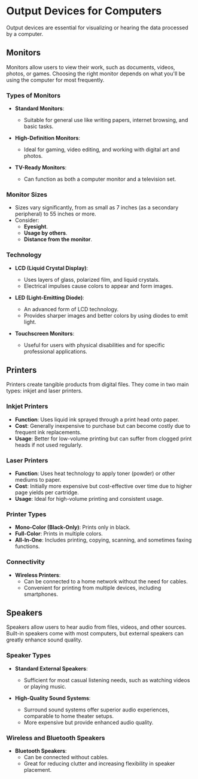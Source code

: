 # Output Devices for Computers

Output devices are essential for visualizing or hearing the data processed by a computer.

## Monitors

Monitors allow users to view their work, such as documents, videos, photos, or games. Choosing the right monitor depends on what you'll be using the computer for most frequently.

### Types of Monitors

- **Standard Monitors**:
  - Suitable for general use like writing papers, internet browsing, and basic tasks.
  
- **High-Definition Monitors**:
  - Ideal for gaming, video editing, and working with digital art and photos.

- **TV-Ready Monitors**:
  - Can function as both a computer monitor and a television set.

### Monitor Sizes

- Sizes vary significantly, from as small as 7 inches (as a secondary peripheral) to 55 inches or more.
- Consider:
  - **Eyesight**.
  - **Usage by others**.
  - **Distance from the monitor**.

### Technology

- **LCD (Liquid Crystal Display)**:
  - Uses layers of glass, polarized film, and liquid crystals.
  - Electrical impulses cause colors to appear and form images.

- **LED (Light-Emitting Diode)**:
  - An advanced form of LCD technology.
  - Provides sharper images and better colors by using diodes to emit light.

- **Touchscreen Monitors**:
  - Useful for users with physical disabilities and for specific professional applications.

## Printers

Printers create tangible products from digital files. They come in two main types: inkjet and laser printers.

### Inkjet Printers

- **Function**: Uses liquid ink sprayed through a print head onto paper.
- **Cost**: Generally inexpensive to purchase but can become costly due to frequent ink replacements.
- **Usage**: Better for low-volume printing but can suffer from clogged print heads if not used regularly.

### Laser Printers

- **Function**: Uses heat technology to apply toner (powder) or other mediums to paper.
- **Cost**: Initially more expensive but cost-effective over time due to higher page yields per cartridge.
- **Usage**: Ideal for high-volume printing and consistent usage.

### Printer Types

- **Mono-Color (Black-Only)**: Prints only in black.
- **Full-Color**: Prints in multiple colors.
- **All-In-One**: Includes printing, copying, scanning, and sometimes faxing functions.

### Connectivity

- **Wireless Printers**:
  - Can be connected to a home network without the need for cables.
  - Convenient for printing from multiple devices, including smartphones.

## Speakers

Speakers allow users to hear audio from files, videos, and other sources. Built-in speakers come with most computers, but external speakers can greatly enhance sound quality.

### Speaker Types

- **Standard External Speakers**:
  - Sufficient for most casual listening needs, such as watching videos or playing music.
  
- **High-Quality Sound Systems**:
  - Surround sound systems offer superior audio experiences, comparable to home theater setups.
  - More expensive but provide enhanced audio quality.

### Wireless and Bluetooth Speakers

- **Bluetooth Speakers**:
  - Can be connected without cables.
  - Great for reducing clutter and increasing flexibility in speaker placement.
